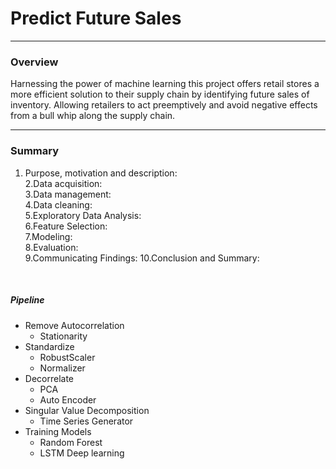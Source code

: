 # Predict Future Sales  
--- 
### Overview
Harnessing the power of machine learning this project offers retail stores a more efficient solution to their supply chain by identifying future sales of inventory. Allowing retailers to act preemptively and avoid negative effects from a bull whip along the supply chain. 

---
### Summary
1. Purpose, motivation and description:  
2.Data acquisition:  
3.Data management:  
4.Data cleaning:  
5.Exploratory Data Analysis:​  
6.Feature Selection:  
7.Modeling:  
8.Evaluation:  
9.Communicating Findings: 
10.Conclusion and Summary:  

<br>

##### Pipeline 
- Remove Autocorrelation
  - Stationarity
- Standardize
  - RobustScaler
  - Normalizer
- Decorrelate
  - PCA
  - Auto Encoder
- Singular Value Decomposition
  - Time Series Generator
- Training Models  
  - Random Forest
  - LSTM Deep learning



